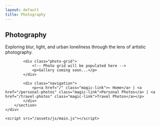 ```yaml
---
layout: default
title: Photography
---
```


<!DOCTYPE html>
<html lang="en">
<head>
    <meta charset="UTF-8">
    <meta name="viewport" content="width=device-width, initial-scale=1.0">
    <title>{{ page.title }}</title>
    <link rel="stylesheet" href="/assets/css/style.css">
</head>
<body>
    <div class="container">
        <section class="section animate-in">
            <h1>Photography</h1>
            <p>Exploring blur, light, and urban loneliness through the lens of artistic photography.</p>
            
            <div class="photo-grid">
                <!-- Photo grid will be populated here -->
                <p>Gallery coming soon...</p>
            </div>
            
            <div class="navigation">
                <p><a href="/" class="magic-link">← Home</a> | <a href="/personal-photos" class="magic-link">Personal Photos</a> | <a href="/travel-photos" class="magic-link">Travel Photos</a></p>
            </div>
        </section>
    </div>

    <script src="/assets/js/main.js"></script>
</body>
</html> 